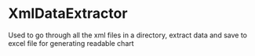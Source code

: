 # XmlDataExtractor
Used to go through all the xml files in a directory, extract data and save to excel file for generating readable chart 

